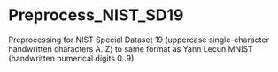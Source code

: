 # Preprocess_NIST_SD19
Preprocessing for NIST Special Dataset 19 (uppercase single-character handwritten characters A..Z) to same format as Yann Lecun MNIST (handwritten numerical digits 0..9)
